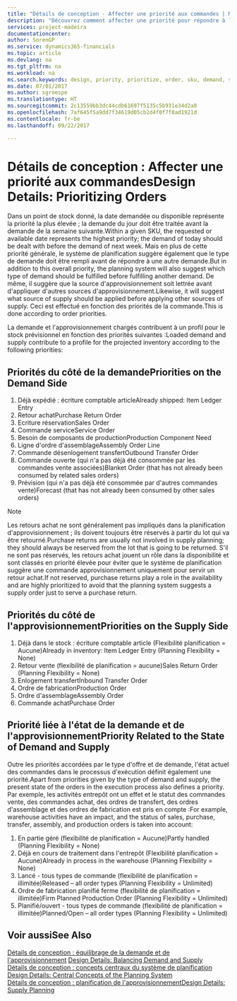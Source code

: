 ```yaml
---
title: "Détails de conception - Affecter une priorité aux commandes | Microsoft Docs"
description: "Découvrez comment affecter une priorité pour répondre à la demande et l'approvisionnement."
services: project-madeira
documentationcenter: 
author: SorenGP
ms.service: dynamics365-financials
ms.topic: article
ms.devlang: na
ms.tgt_pltfrm: na
ms.workload: na
ms.search.keywords: design, priority, prioritize, order, sku, demand, supply
ms.date: 07/01/2017
ms.author: sgroespe
ms.translationtype: HT
ms.sourcegitcommit: 2c13559bb3dc44cdb61697f5135c5b931e34d2a8
ms.openlocfilehash: 7af645f5a9dd7f34619d05cb2d4f0f7f8ad1921d
ms.contentlocale: fr-be
ms.lasthandoff: 09/22/2017

---
```

# <a name="design-details-prioritizing-orders"></a><span data-ttu-id="8685a-103">Détails de conception : Affecter une priorité aux commandes</span><span class="sxs-lookup"><span data-stu-id="8685a-103">Design Details: Prioritizing Orders</span></span>
<span data-ttu-id="8685a-104">Dans un point de stock donné, la date demandée ou disponible représente la priorité la plus élevée ; la demande du jour doit être traitée avant la demande de la semaine suivante.</span><span class="sxs-lookup"><span data-stu-id="8685a-104">Within a given SKU, the requested or available date represents the highest priority; the demand of today should be dealt with before the demand of next week.</span></span> <span data-ttu-id="8685a-105">Mais en plus de cette priorité générale, le système de planification suggère également que le type de demande doit être rempli avant de répondre à une autre demande.</span><span class="sxs-lookup"><span data-stu-id="8685a-105">But in addition to this overall priority, the planning system will also suggest which type of demand should be fulfilled before fulfilling another demand.</span></span> <span data-ttu-id="8685a-106">De même, il suggère que la source d'approvisionnement soit lettrée avant d'appliquer d'autres sources d'approvisionnement.</span><span class="sxs-lookup"><span data-stu-id="8685a-106">Likewise, it will suggest what source of supply should be applied before applying other sources of supply.</span></span> <span data-ttu-id="8685a-107">Ceci est effectué en fonction des priorités de la commande.</span><span class="sxs-lookup"><span data-stu-id="8685a-107">This is done according to order priorities.</span></span>  
  
<span data-ttu-id="8685a-108">La demande et l'approvisionnement chargés contribuent à un profil pour le stock prévisionnel en fonction des priorités suivantes :</span><span class="sxs-lookup"><span data-stu-id="8685a-108">Loaded demand and supply contribute to a profile for the projected inventory according to the following priorities:</span></span>  
  
## <a name="priorities-on-the-demand-side"></a><span data-ttu-id="8685a-109">Priorités du côté de la demande</span><span class="sxs-lookup"><span data-stu-id="8685a-109">Priorities on the Demand Side</span></span>  
1. <span data-ttu-id="8685a-110">Déjà expédié : écriture comptable article</span><span class="sxs-lookup"><span data-stu-id="8685a-110">Already shipped: Item Ledger Entry</span></span>  
2. <span data-ttu-id="8685a-111">Retour achat</span><span class="sxs-lookup"><span data-stu-id="8685a-111">Purchase Return Order</span></span>  
3. <span data-ttu-id="8685a-112">Ecriture réservation</span><span class="sxs-lookup"><span data-stu-id="8685a-112">Sales Order</span></span>  
4. <span data-ttu-id="8685a-113">Commande service</span><span class="sxs-lookup"><span data-stu-id="8685a-113">Service Order</span></span>  
5. <span data-ttu-id="8685a-114">Besoin de composants de production</span><span class="sxs-lookup"><span data-stu-id="8685a-114">Production Component Need</span></span>  
6. <span data-ttu-id="8685a-115">Ligne d'ordre d'assemblage</span><span class="sxs-lookup"><span data-stu-id="8685a-115">Assembly Order Line</span></span>  
7. <span data-ttu-id="8685a-116">Commande désenlogement transfert</span><span class="sxs-lookup"><span data-stu-id="8685a-116">Outbound Transfer Order</span></span>  
8. <span data-ttu-id="8685a-117">Commande ouverte (qui n'a pas déjà été consommée par les commandes vente associées)</span><span class="sxs-lookup"><span data-stu-id="8685a-117">Blanket Order (that has not already been consumed by related sales orders)</span></span>  
9. <span data-ttu-id="8685a-118">Prévision (qui n'a pas déjà été consommée par d'autres commandes vente)</span><span class="sxs-lookup"><span data-stu-id="8685a-118">Forecast (that has not already been consumed by other sales orders)</span></span>  
  
> [!NOTE]  
>  <span data-ttu-id="8685a-119">Les retours achat ne sont généralement pas impliqués dans la planification d'approvisionnement ; ils doivent toujours être réservés à partir du lot qui va être retourné.</span><span class="sxs-lookup"><span data-stu-id="8685a-119">Purchase returns are usually not involved in supply planning; they should always be reserved from the lot that is going to be returned.</span></span> <span data-ttu-id="8685a-120">S'il ne sont pas réservés, les retours achat jouent un rôle dans la disponibilité et sont classés en priorité élevée pour éviter que le système de planification suggère une commande approvisionnement uniquement pour servir un retour achat.</span><span class="sxs-lookup"><span data-stu-id="8685a-120">If not reserved, purchase returns play a role in the availability and are highly prioritized to avoid that the planning system suggests a supply order just to serve a purchase return.</span></span>  
  
## <a name="priorities-on-the-supply-side"></a><span data-ttu-id="8685a-121">Priorités du côté de l'approvisionnement</span><span class="sxs-lookup"><span data-stu-id="8685a-121">Priorities on the Supply Side</span></span>  
1. <span data-ttu-id="8685a-122">Déjà dans le stock : écriture comptable article (Flexibilité planification = Aucune)</span><span class="sxs-lookup"><span data-stu-id="8685a-122">Already in inventory: Item Ledger Entry (Planning Flexibility = None)</span></span>  
2. <span data-ttu-id="8685a-123">Retour vente (flexibilité de planification = aucune)</span><span class="sxs-lookup"><span data-stu-id="8685a-123">Sales Return Order (Planning Flexibility = None)</span></span>  
3. <span data-ttu-id="8685a-124">Enlogement transfert</span><span class="sxs-lookup"><span data-stu-id="8685a-124">Inbound Transfer Order</span></span>  
4. <span data-ttu-id="8685a-125">Ordre de fabrication</span><span class="sxs-lookup"><span data-stu-id="8685a-125">Production Order</span></span>  
5. <span data-ttu-id="8685a-126">Ordre d'assemblage</span><span class="sxs-lookup"><span data-stu-id="8685a-126">Assembly Order</span></span>  
6. <span data-ttu-id="8685a-127">Commande achat</span><span class="sxs-lookup"><span data-stu-id="8685a-127">Purchase Order</span></span>  
  
## <a name="priority-related-to-the-state-of-demand-and-supply"></a><span data-ttu-id="8685a-128">Priorité liée à l'état de la demande et de l'approvisionnement</span><span class="sxs-lookup"><span data-stu-id="8685a-128">Priority Related to the State of Demand and Supply</span></span>  
<span data-ttu-id="8685a-129">Outre les priorités accordées par le type d'offre et de demande, l'état actuel des commandes dans le processus d'exécution définit également une priorité.</span><span class="sxs-lookup"><span data-stu-id="8685a-129">Apart from priorities given by the type of demand and supply, the present state of the orders in the execution process also defines a priority.</span></span> <span data-ttu-id="8685a-130">Par exemple, les activités entrepôt ont un effet et le statut des commandes vente, des commandes achat, des ordres de transfert, des ordres d'assemblage et des ordres de fabrication est pris en compte :</span><span class="sxs-lookup"><span data-stu-id="8685a-130">For example, warehouse activities have an impact, and the status of sales, purchase, transfer, assembly, and production orders is taken into account:</span></span>  
  
1. <span data-ttu-id="8685a-131">En partie géré (flexibilité de planification = Aucune)</span><span class="sxs-lookup"><span data-stu-id="8685a-131">Partly handled (Planning Flexibility = None)</span></span>  
2. <span data-ttu-id="8685a-132">Déjà en cours de traitement dans l'entrepôt (Flexibilité planification = Aucune)</span><span class="sxs-lookup"><span data-stu-id="8685a-132">Already in process in the warehouse (Planning Flexibility = None)</span></span>  
3. <span data-ttu-id="8685a-133">Lancé - tous types de commande (flexibilité de planification = illimitée)</span><span class="sxs-lookup"><span data-stu-id="8685a-133">Released – all order types (Planning Flexibility = Unlimited)</span></span>  
4. <span data-ttu-id="8685a-134">Ordre de fabrication planifié ferme (flexibilité de planification = illimitée)</span><span class="sxs-lookup"><span data-stu-id="8685a-134">Firm Planned Production Order (Planning Flexibility = Unlimited)</span></span>  
5. <span data-ttu-id="8685a-135">Planifié/ouvert - tous types de commande (flexibilité de planification = illimitée)</span><span class="sxs-lookup"><span data-stu-id="8685a-135">Planned/Open – all order types (Planning Flexibility = Unlimited)</span></span>  
  
## <a name="see-also"></a><span data-ttu-id="8685a-136">Voir aussi</span><span class="sxs-lookup"><span data-stu-id="8685a-136">See Also</span></span>  
<span data-ttu-id="8685a-137">[Détails de conception : équilibrage de la demande et de l'approvisionnement](design-details-balancing-demand-and-supply.md) </span><span class="sxs-lookup"><span data-stu-id="8685a-137">[Design Details: Balancing Demand and Supply](design-details-balancing-demand-and-supply.md) </span></span>  
<span data-ttu-id="8685a-138">[Détails de conception : concepts centraux du système de planification](design-details-central-concepts-of-the-planning-system.md) </span><span class="sxs-lookup"><span data-stu-id="8685a-138">[Design Details: Central Concepts of the Planning System](design-details-central-concepts-of-the-planning-system.md) </span></span>  
[<span data-ttu-id="8685a-139">Détails de conception : planification de l'approvisionnement</span><span class="sxs-lookup"><span data-stu-id="8685a-139">Design Details: Supply Planning</span></span>](design-details-supply-planning.md)
